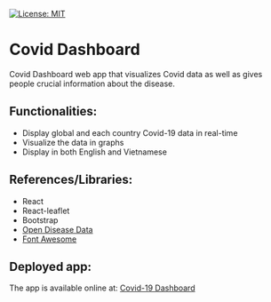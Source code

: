 [![License: MIT](https://img.shields.io/badge/License-MIT-yellow.svg)](https://opensource.org/licenses/MIT)

# Covid Dashboard

Covid Dashboard web app that visualizes Covid data as well as gives people crucial information about the disease.

## Functionalities:

- Display global and each country Covid-19 data in real-time
- Visualize the data in graphs
- Display in both English and Vietnamese

## References/Libraries:

- React
- React-leaflet
- Bootstrap
- [Open Disease Data](https://corona.lmao.ninja/)
- [Font Awesome](https://fontawesome.com/)

## Deployed app:

The app is available online at: [Covid-19 Dashboard](https://covid-19-info-dashboard.netlify.app/)
